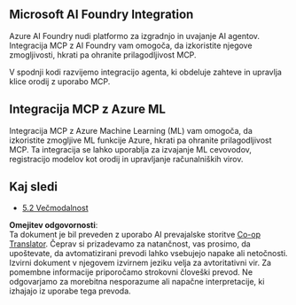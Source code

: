 <!--
CO_OP_TRANSLATOR_METADATA:
{
  "original_hash": "33daea2e41ef7635cf13c41d6a3ea773",
  "translation_date": "2025-06-13T01:27:17+00:00",
  "source_file": "05-AdvancedTopics/mcp-integration/README.md",
  "language_code": "sl"
}
-->
## Microsoft AI Foundry Integration

Azure AI Foundry nudi platformo za izgradnjo in uvajanje AI agentov. Integracija MCP z AI Foundry vam omogoča, da izkoristite njegove zmogljivosti, hkrati pa ohranite prilagodljivost MCP.

V spodnji kodi razvijemo integracijo agenta, ki obdeluje zahteve in upravlja klice orodij z uporabo MCP.

## Integracija MCP z Azure ML

Integracija MCP z Azure Machine Learning (ML) vam omogoča, da izkoristite zmogljive ML funkcije Azure, hkrati pa ohranite prilagodljivost MCP. Ta integracija se lahko uporablja za izvajanje ML cevovodov, registracijo modelov kot orodij in upravljanje računalniških virov.

## Kaj sledi

- [5.2 Večmodalnost](../mcp-multi-modality/README.md)

**Omejitev odgovornosti**:  
Ta dokument je bil preveden z uporabo AI prevajalske storitve [Co-op Translator](https://github.com/Azure/co-op-translator). Čeprav si prizadevamo za natančnost, vas prosimo, da upoštevate, da avtomatizirani prevodi lahko vsebujejo napake ali netočnosti. Izvirni dokument v njegovem izvirnem jeziku velja za avtoritativni vir. Za pomembne informacije priporočamo strokovni človeški prevod. Ne odgovarjamo za morebitna nesporazume ali napačne interpretacije, ki izhajajo iz uporabe tega prevoda.